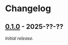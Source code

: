 # Changelog

## [0.1.0] - 2025-??-??

_Initial release._

[0.1.0]: https://github.com/athena-framework/contracts/releases/tag/v0.1.0
